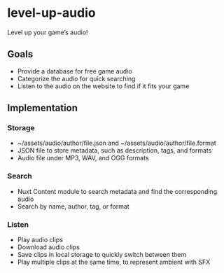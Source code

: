 # level-up-audio
Level up your game’s audio!

## Goals
* Provide a database for free game audio
* Categorize the audio for quick searching
* Listen to the audio on the website to find if it fits your game

## Implementation
### Storage
* ~/assets/audio/author/file.json and ~/assets/audio/author/file.format
* JSON file to store metadata, such as description, tags, and formats
* Audio file under MP3, WAV, and OGG formats

### Search
* Nuxt Content module to search metadata and find the corresponding audio
* Search by name, author, tag, or format

### Listen
* Play audio clips
* Download audio clips
* Save clips in local storage to quickly switch between them
* Play multiple clips at the same time, to represent ambient with SFX
